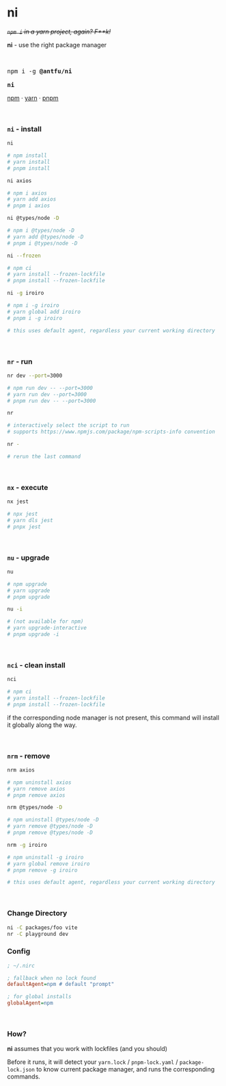 # ni

~~*`npm i` in a yarn project, again? F\*\*k!*~~

**ni** - use the right package manager

<br>

<pre>
npm i -g <b>@antfu/ni</b>

<b>ni</b>
</pre>

<a href='https://docs.npmjs.com/cli/v6/commands/npm'>npm</a> · <a href='https://yarnpkg.com'>yarn</a> · <a href='https://pnpm.js.org/en/'>pnpm</a>


<br>


### `ni` - install

```bash
ni

# npm install
# yarn install
# pnpm install
```

```bash
ni axios

# npm i axios
# yarn add axios
# pnpm i axios
```

```bash
ni @types/node -D

# npm i @types/node -D
# yarn add @types/node -D
# pnpm i @types/node -D
```

```bash
ni --frozen

# npm ci
# yarn install --frozen-lockfile
# pnpm install --frozen-lockfile
```

```bash
ni -g iroiro

# npm i -g iroiro
# yarn global add iroiro
# pnpm i -g iroiro

# this uses default agent, regardless your current working directory
```

<br>

### `nr` - run

```bash
nr dev --port=3000

# npm run dev -- --port=3000
# yarn run dev --port=3000
# pnpm run dev -- --port=3000
```

```bash
nr

# interactively select the script to run
# supports https://www.npmjs.com/package/npm-scripts-info convention
```

```bash
nr -

# rerun the last command
```

<br>

### `nx` - execute

```bash
nx jest

# npx jest
# yarn dls jest
# pnpx jest
```

<br>

### `nu` - upgrade

```bash
nu

# npm upgrade
# yarn upgrade
# pnpm upgrade
```

```bash
nu -i

# (not available for npm)
# yarn upgrade-interactive
# pnpm upgrade -i
```

<br>

### `nci` - clean install

```bash
nci

# npm ci
# yarn install --frozen-lockfile
# pnpm install --frozen-lockfile
```

if the corresponding node manager is not present, this command will install it globally along the way.

<br>

### `nrm` - remove

```bash
nrm axios

# npm uninstall axios
# yarn remove axios
# pnpm remove axios
```

```bash
nrm @types/node -D

# npm uninstall @types/node -D
# yarn remove @types/node -D
# pnpm remove @types/node -D
```

```bash
nrm -g iroiro

# npm uninstall -g iroiro
# yarn global remove iroiro
# pnpm remove -g iroiro

# this uses default agent, regardless your current working directory
```

<br>

### Change Directory

```bash
ni -C packages/foo vite
nr -C playground dev
```

### Config

```ini
; ~/.nirc

; fallback when no lock found
defaultAgent=npm # default "prompt"

; for global installs
globalAgent=npm
```

<br>

### How?

**ni** assumes that you work with lockfiles (and you should)

Before it runs, it will detect your `yarn.lock` / `pnpm-lock.yaml` / `package-lock.json` to know current package manager, and runs the corresponding commands.
